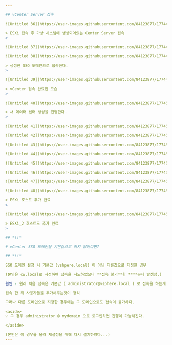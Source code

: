 ```yaml
---

## vCenter Server 접속

![Untitled 36](https://user-images.githubusercontent.com/84123877/177449246-758f3498-724e-46a8-85d8-5afdfb5b04b9.png)

> ESXi 접속 후 가상 시스템에 생성되어있는 Center Server 접속
> 

![Untitled 37](https://user-images.githubusercontent.com/84123877/177449247-5cfd7f11-fb9d-4c24-907b-5dfdb29d3f5b.png)

![Untitled 38](https://user-images.githubusercontent.com/84123877/177449249-5f2ed421-00a8-4963-ab7f-7ace95052106.png)

> 생성한 SSO 도메인으로 접속한다.
> 

![Untitled 39](https://user-images.githubusercontent.com/84123877/177449250-c913a847-8f36-410d-884c-e2cad1a26670.png)

> vCenter 접속 완료된 모습
> 

![Untitled 40](https://user-images.githubusercontent.com/84123877/177450081-d7fc00af-15e2-471e-81b0-2dcb79f397d3.png)

> 새 데이터 센터 생성을 진행한다.
> 

![Untitled 41](https://user-images.githubusercontent.com/84123877/177450083-50e1135c-4b55-42fc-a322-2a511baf8b46.png)

![Untitled 42](https://user-images.githubusercontent.com/84123877/177450084-af1c49b1-70a1-45d5-bebe-88d0bde46110.png)

![Untitled 43](https://user-images.githubusercontent.com/84123877/177450085-33b58e2f-65ec-43b6-9dee-6dd1df01f7a9.png)

![Untitled 44](https://user-images.githubusercontent.com/84123877/177450086-fcbe2553-682a-43cb-942c-23f1d4ac4b8c.png)

![Untitled 45](https://user-images.githubusercontent.com/84123877/177450087-6a912966-213d-4d81-bdc3-7284fa3c1975.png)

![Untitled 46](https://user-images.githubusercontent.com/84123877/177450088-36e044c9-6150-4598-9bdc-c13a01f25a58.png)

![Untitled 47](https://user-images.githubusercontent.com/84123877/177450090-c36e570a-d00b-4ae9-badb-b63154e6a787.png)

![Untitled 48](https://user-images.githubusercontent.com/84123877/177450248-cbb9cdac-2798-4cae-acec-9a8ce2ede370.png)

> ESXi 호스트 추가 완료
> 

![Untitled 49](https://user-images.githubusercontent.com/84123877/177450252-8d766173-4359-4207-a2f6-55f323aa2a37.png)

> ESXi_2 호스트도 추가 완료
> 

## *!!*

# vCenter SSO 도메인을 기본값으로 하지 않았다면?

## *!!*

SSO 도메인 설정 시 기본값 (vshpere.local) 이 아닌 다른값으로 지정한 경우

(본인은 cw.local로 지정하여 접속을 시도하였으나 **접속 불가**한 ****문제 발생함.)

원인 : 원래 처음 접속은 기본값 ( administrator@vsphere.local ) 로 접속을 하는게 맞다!!

접속 한 뒤 사용자들을 추가해주는것이 정석

그러나 다른 도메인으로 지정한 경우에는 그 도메인으로도 접속이 불가하다.

<aside>
💡 그 경우 administrator @ mydomain 으로 로그인하면 진행이 가능해진다.

</aside>

(본인은 이 경우를 몰라 재설정을 위해 다시 설치하였다...)
---
```

